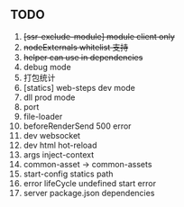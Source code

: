 ## TODO

1. ~~[ssr-exclude-module] module client only~~
2. ~~nodeExternals whitelist 支持~~
3. ~~helper can use in dependencies~~
4. debug mode
5. 打包统计
6. [statics] web-steps dev mode
7. dll prod mode
8. port
9. file-loader
10. beforeRenderSend 500 error
11. dev websocket
12. dev html hot-reload
13. args inject-context
14. common-asset -> common-assets
15. start-config statics path
16. error lifeCycle undefined start error
17. server package.json dependencies
